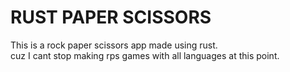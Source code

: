 # RUST PAPER SCISSORS 

This is a rock paper scissors app made using rust. <br />
cuz I cant stop making rps games with all languages at this point. <br />
